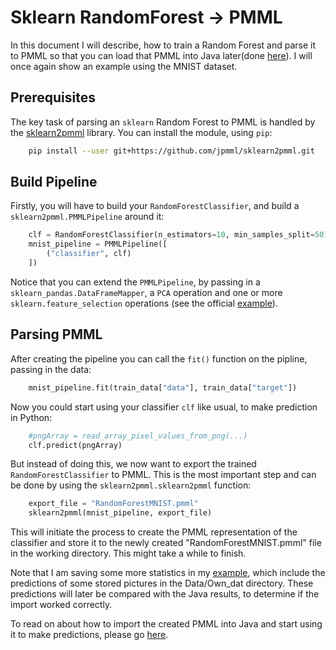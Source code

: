 # Sklearn RandomForest -> PMML
In this document I will describe, how to train a Random Forest and parse it to PMML so that you can load that PMML into Java later(done [here](https://github.com/Matleo/MLPython2Java/tree/develop/MaschineLearning4J/src/main/java/RandomForest)). I will once again show an example using the MNIST dataset.

## Prerequisites
The key task of parsing an `sklearn` Random Forest to PMML is handled by the [sklearn2pmml](https://github.com/jpmml/sklearn2pmml) library. You can install the module, using `pip`:
```bash
	pip install --user git+https://github.com/jpmml/sklearn2pmml.git
```

## Build Pipeline
Firstly, you will have to build your `RandomForestClassifier`, and build a `sklearn2pmml.PMMLPipeline` around it:
```python
	clf = RandomForestClassifier(n_estimators=10, min_samples_split=50)
	mnist_pipeline = PMMLPipeline([
		("classifier", clf)
	])
```
Notice that you can extend the `PMMLPipeline`, by passing in a `sklearn_pandas.DataFrameMapper`, a `PCA` operation and one or more `sklearn.feature_selection` operations (see the official [example](https://github.com/jpmml/sklearn2pmml)).

## Parsing PMML
After creating the pipeline you can call the `fit()` function on the pipline, passing in the data:
```python
	mnist_pipeline.fit(train_data["data"], train_data["target"])
```
Now you could start using your classifier `clf` like usual, to make prediction in Python:
```python
	#pngArray = read_array_pixel_values_from_png(...)
	clf.predict(pngArray)
```
But instead of doing this, we now want to export the trained `RandomForestClassifier` to PMML. This is the most important step and can be done by using the `sklearn2pmml.sklearn2pmml` function:
```python
	export_file = "RandomForestMNIST.pmml"
	sklearn2pmml(mnist_pipeline, export_file)
```
This will initiate the process to create the PMML representation of the classifier and store it to the newly created "RandomForestMNIST.pmml" file in the working directory. This might take a while to finish. 

Note that I am saving some more statistics in my [example](https://github.com/Matleo/MLPython2Java/blob/develop/Maschine%20Learning/RandomForest/MaaS/train.py), which include the predictions of some stored pictures in the Data/Own_dat directory. These predictions will later be compared with the Java results, to determine if the import worked correctly.

To read on about how to import the created PMML into Java and start using it to make predictions, please go [here](https://github.com/Matleo/MLPython2Java/tree/develop/MaschineLearning4J/src/main/java/RandomForest).